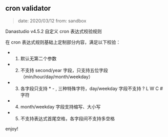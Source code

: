 ## cron validator

> date: 2020/03/12
> from: sandbox

Danastudio v4.5.2 自定义 cron 表达式校验规则

在 cron 表达式规则基础上定制部分内容，满足以下校验：

- 1.  默认无第二个参数
- 2.  不支持 second/year 字段，只支持五位字段（min/hour/day/month/weekday）
- 3.  各字段只支持 \* - , 三种特殊字符，day/weekday 字段不支持 ? L W C # 字符
- 4.  month/weekday 字段支持缩写、大小写
- 5.  不支持表达式首尾空格，各字段间不支持多空格

enjoy!
